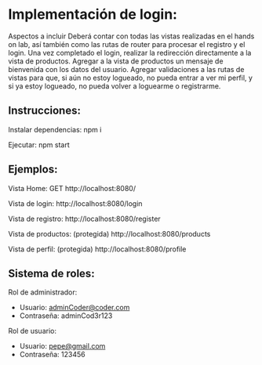 # Implementación de login:

Aspectos a incluir
Deberá contar con todas las vistas realizadas en el hands on lab, así también como las rutas de router 
para procesar el registro y el login. 
Una vez completado el login, realizar la redirección directamente a la vista de productos.
Agregar a la vista de productos un mensaje de bienvenida con los datos del usuario.
Agregar validaciones a las rutas de vistas para que, si aún no estoy logueado, no pueda entrar a ver mi 
perfil, y si ya estoy logueado, no pueda volver a loguearme o registrarme.

## Instrucciones:

Instalar dependencias: npm i

Ejecutar: npm start

## Ejemplos:

Vista Home:
GET http://localhost:8080/

Vista de login:
http://localhost:8080/login

Vista de registro:
http://localhost:8080/register

Vista de productos: (protegida)
http://localhost:8080/products

Vista de perfil: (protegida)
http://localhost:8080/profile

## Sistema de roles:

Rol de administrador:

- Usuario: adminCoder@coder.com
- Contraseña: adminCod3r123

Rol de usuario:

- Usuario: pepe@gmail.com
- Contraseña: 123456
